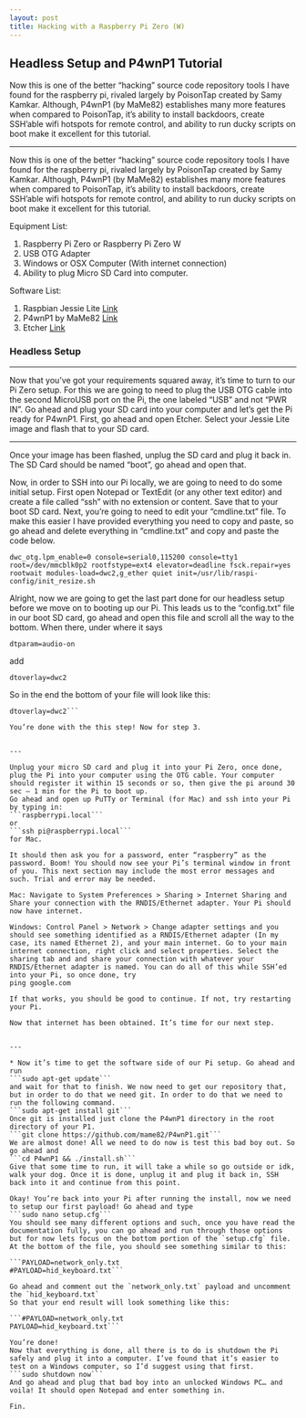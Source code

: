 ```yaml
---
layout: post
title: Hacking with a Raspberry Pi Zero (W)
---
```


## Headless Setup and P4wnP1 Tutorial

Now this is one of the better “hacking” source code repository tools I have found for the raspberry pi, rivaled largely by PoisonTap created by Samy Kamkar. Although, P4wnP1 (by MaMe82) establishes many more features when compared to PoisonTap, it’s ability to install backdoors, create SSH’able wifi hotspots for remote control, and ability to run ducky scripts on boot make it excellent for this tutorial.

---

Now this is one of the better “hacking” source code repository tools I have found for the raspberry pi, rivaled largely by PoisonTap created by Samy Kamkar. Although, P4wnP1 (by MaMe82) establishes many more features when compared to PoisonTap, it’s ability to install backdoors, create SSH’able wifi hotspots for remote control, and ability to run ducky scripts on boot make it excellent for this tutorial.

Equipment List:
1. Raspberry Pi Zero or Raspberry Pi Zero W
2. USB OTG Adapter
3. Windows or OSX Computer (With internet connection)
4. Ability to plug Micro SD Card into computer.

Software List:
1. Raspbian Jessie Lite [Link](http://downloads.raspberrypi.org/raspbian_lite/images/)
2. P4wnP1 by MaMe82 [Link](https://github.com/mame82/P4wnP1.git)
3. Etcher [Link](https://etcher.io/)

### Headless Setup


---

Now that you’ve got your requirements squared away, it’s time to turn to our Pi Zero setup. For this we are going to need to plug the USB OTG cable into the second MicroUSB port on the Pi, the one labeled “USB” and not “PWR IN”. Go ahead and plug your SD card into your computer and let’s get the Pi ready for P4wnP1.
First, go ahead and open Etcher. Select your Jessie Lite image and flash that to your SD card.



---

Once your image has been flashed, unplug the SD card and plug it back in. The SD Card should be named “boot”, go ahead and open that.

Now, in order to SSH into our Pi locally, we are going to need to do some initial setup. First open Notepad or TextEdit (or any other text editor) and create a file called “ssh” with no extension or content. Save that to your boot SD card. Next, you’re going to need to edit your “cmdline.txt” file. To make this easier I have provided everything you need to copy and paste, so go ahead and delete everything in “cmdline.txt” and copy and paste the code below.

```dwc_otg.lpm_enable=0 console=serial0,115200 console=tty1 root=/dev/mmcblk0p2 rootfstype=ext4 elevator=deadline fsck.repair=yes rootwait modules-load=dwc2,g_ether quiet init=/usr/lib/raspi-config/init_resize.sh```

Alright, now we are going to get the last part done for our headless setup before we move on to booting up our Pi. This leads us to the “config.txt” file in our boot SD card, go ahead and open this file and scroll all the way to the bottom. When there, under where it says

```dtparam=audio-on```

add

```dtoverlay=dwc2```

So in the end the bottom of your file will look like this:

```dtparam=audio-on
dtoverlay=dwc2```

You’re done with the this step! Now for step 3.


---

Unplug your micro SD card and plug it into your Pi Zero, once done, plug the Pi into your computer using the OTG cable. Your computer should register it within 15 seconds or so, then give the pi around 30 sec — 1 min for the Pi to boot up.
Go ahead and open up PuTTy or Terminal (for Mac) and ssh into your Pi by typing in:
```raspberrypi.local```
or
```ssh pi@raspberrypi.local```
for Mac.

It should then ask you for a password, enter “raspberry” as the password. Boom! You should now see your Pi’s terminal window in front of you. This next section may include the most error messages and such. Trial and error may be needed.

Mac: Navigate to System Preferences > Sharing > Internet Sharing and Share your connection with the RNDIS/Ethernet adapter. Your Pi should now have internet.

Windows: Control Panel > Network > Change adapter settings and you should see something identified as a RNDIS/Ethernet adapter (In my case, its named Ethernet 2), and your main internet. Go to your main internet connection, right click and select properties. Select the sharing tab and and share your connection with whatever your RNDIS/Ethernet adapter is named. You can do all of this while SSH’ed into your Pi, so once done, try
ping google.com

If that works, you should be good to continue. If not, try restarting your Pi.

Now that internet has been obtained. It’s time for our next step.


---

* Now it’s time to get the software side of our Pi setup. Go ahead and run
```sudo apt-get update```
and wait for that to finish. We now need to get our repository that, but in order to do that we need git. In order to do that we need to run the following command.
```sudo apt-get install git```
Once git is installed just clone the P4wnP1 directory in the root directory of your P1.
```git clone https://github.com/mame82/P4wnP1.git```
We are almost done! All we need to do now is test this bad boy out. So go ahead and
```cd P4wnP1 && ./install.sh```
Give that some time to run, it will take a while so go outside or idk, walk your dog. Once it is done, unplug it and plug it back in, SSH back into it and continue from this point.

Okay! You’re back into your Pi after running the install, now we need to setup our first payload! Go ahead and type
```sudo nano setup.cfg```
You should see many different options and such, once you have read the documentation fully, you can go ahead and run through those options but for now lets focus on the bottom portion of the `setup.cfg` file.
At the bottom of the file, you should see something similar to this:

```PAYLOAD=network_only.txt
#PAYLOAD=hid_keyboard.txt```

Go ahead and comment out the `network_only.txt` payload and uncomment the `hid_keyboard.txt`
So that your end result will look something like this:

```#PAYLOAD=network_only.txt
PAYLOAD=hid_keyboard.txt```

You’re done!
Now that everything is done, all there is to do is shutdown the Pi safely and plug it into a computer. I’ve found that it’s easier to test on a Windows computer, so I’d suggest using that first.
```sudo shutdown now```
And go ahead and plug that bad boy into an unlocked Windows PC… and voila! It should open Notepad and enter something in.

Fin.
